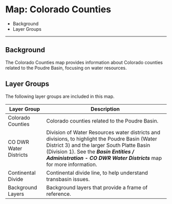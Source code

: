 # Map: Colorado Counties

* Background
* Layer Groups

---------------

## Background

The Colorado Counties map provides information about Colorado counties related to the Poudre Basin,
focusing on water resources.

## Layer Groups

The following layer groups are included in this map.

| **Layer Group** | **Description** |
| -- | -- |
| Colorado Counties | Colorado counties related to the Poudre Basin. |
| CO DWR Water Districts | Division of Water Resources water districts and divisions, to highlight the Poudre Basin (Water District 3) and the larger South Platte Basin (Division 1).  See the ***Basin Entities / Administration - CO DWR Water Districts*** map for more information. |
| Continental Divide | Continental divide line, to help understand transbasin issues. |
| Background Layers | Background layers that provide a frame of reference. |
